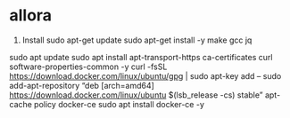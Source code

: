 # allora
1. Install
sudo apt-get update
sudo apt-get install -y make gcc jq

sudo apt update
sudo apt install apt-transport-https ca-certificates curl software-properties-common -y
curl -fsSL https://download.docker.com/linux/ubuntu/gpg | sudo apt-key add –
sudo add-apt-repository “deb [arch=amd64] https://download.docker.com/linux/ubuntu $(lsb_release -cs) stable”
apt-cache policy docker-ce
sudo apt install docker-ce -y
